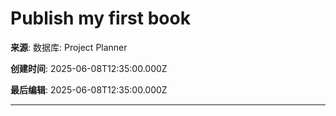 # Publish my first book

**来源**: 数据库: Project Planner

**创建时间**: 2025-06-08T12:35:00.000Z

**最后编辑**: 2025-06-08T12:35:00.000Z

---

